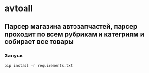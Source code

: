 # avtoall

## Парсер магазина автозапчастей, парсер проходит по всем рубрикам и категриям и собирает все товары


### Запуск

```
pip install -r requirements.txt
```
